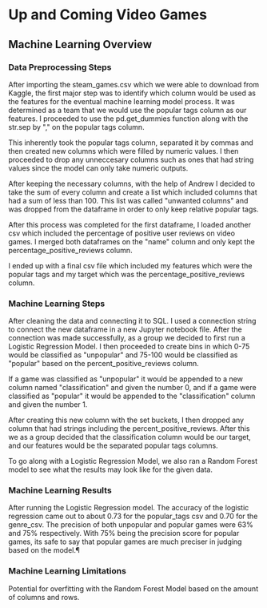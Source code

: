 # Up and Coming Video Games

## Machine Learning Overview

### Data Preprocessing Steps 
   
  After importing the steam_games.csv which we were able to download from Kaggle, the first major step was to identify which column would be used as the features for the eventual machine learning model process. It was determined as a team that we would use the popular tags column as our features. I proceeded to use the pd.get_dummies function along with the str.sep by "," on the popular tags column. 
  
  This inherently took the popular tags column, separated it by commas and then created new columns which were filled by numeric values. I then proceeded to drop any unneccesary columns such as ones that had string values since the model can only take numeric outputs. 
  
  After keeping the necessary columns, with the help of Andrew I decided to take the sum of every column and create a list which included columns that had a sum of less than 100. This list was called "unwanted columns" and was dropped from the dataframe in order to only keep relative popular tags. 
  
  After this process was completed for the first dataframe, I loaded another csv which included the percentage of positive user reviews on video games. I merged both dataframes on the "name" column and only kept the percentage_positive_reviews column. 
  
  I ended up with a final csv file which included my features which were the popular tags and my target which was the percentage_positive_reviews column. 
  
 ### Machine Learning Steps 
 
 After cleaning the data and connecting it to SQL. I used a connection string to connect the new dataframe in a new Jupyter notebook file. After the connection was made successfully, as a group we decided to first run a Logistic Regression Model. I then proceeded to create bins in which 0-75 would be classified as "unpopular" and 75-100 would be classified as "popular" based on the percent_positive_reviews column. 
 
 If a game was classified as "unpopular" it would be appended to a new column named "classification" and given the number 0, and if a game were classified as "popular" it would be appended to the "classification" column and given the number 1. 
 
 After creating this new column with the set buckets, I then dropped any column that had strings including the percent_positive_reviews. After this we as a group decided that the classification column would be our target, and our features would be the separated popular tags columns. 
 
 To go along with a Logistic Regression Model, we also ran a Random Forest model to see what the results may look like for the given data. 
 
 ### Machine Learning Results 
 
 After running the Logistic Regression model. The accuracy of the logistic regression came out to about 0.73 for the popular_tags csv and 0.70 for the genre_csv. The precision of both unpopular and popular games were 63% and 75% respectively. With 75% being the precision score for popular games, its safe to say that popular games are much preciser in judging based on the model.¶

### Machine Learning Limitations 
Potential for overfitting with the Random Forest Model based on the amount of columns and rows. 
